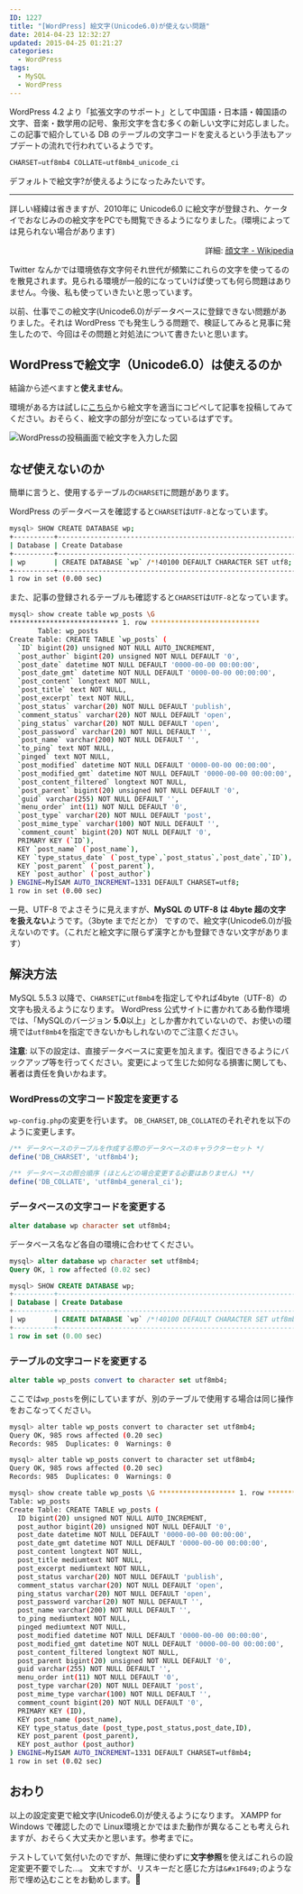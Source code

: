 ```yaml
---
ID: 1227
title: "[WordPress] 絵文字(Unicode6.0)が使えない問題"
date: 2014-04-23 12:32:27
updated: 2015-04-25 01:21:27
categories:
  - WordPress
tags:
  - MySQL
  - WordPress
---
```


WordPress 4.2 より「拡張文字のサポート」として中国語・日本語・韓国語の文字、音楽・数学用の記号、象形文字を含む多くの新しい文字に対応しました。
この記事で紹介している DB のテーブルの文字コードを変えるという手法もアップデートの流れで行われているようです。

```sql
CHARSET=utf8mb4 COLLATE=utf8mb4_unicode_ci
```

デフォルトで絵文字?が使えるようになったみたいです。

---

詳しい経緯は省きますが、2010年に Unicode6.0 に絵文字が登録され、ケータイでおなじみのの絵文字をPCでも閲覧できるようになりました。(環境によっては見られない場合があります)
<p align="right">詳細: <a href="http://ja.wikipedia.org/wiki/%E9%A1%94%E6%96%87%E5%AD%97">顔文字 - Wikipedia</a></p>

Twitter なんかでは環境依存文字何それ世代が頻繁にこれらの文字を使ってるのを散見されます。見られる環境が一般的になっていけば使っても何ら問題はありません。今後、私も使っていきたいと思っています。

以前、仕事でこの絵文字(Unicode6.0)がデータベースに登録できない問題がありました。それは WordPress でも発生しうる問題で、検証してみると見事に発生したので、今回はその問題と対処法について書きたいと思います。

<!--more-->

## WordPressで絵文字（Unicode6.0）は使えるのか

結論から述べますと**使えません**。

環境がある方は試しに<a href="https://ja.wikipedia.org/wiki/%E9%A1%94%E6%96%87%E5%AD%97#Unicode.E3.81.B8.E3.81.AE.E9.A1.94%E6%96%87%E5%AD%97%E3.81.AE%E7.99.BB%E9.8C.B2">こちら</a>から絵文字を適当にコピペして記事を投稿してみてください。おそらく、絵文字の部分が空になっているはずです。

![WordPressの投稿画面で絵文字を入力した図](https://user-images.githubusercontent.com/3617124/81210264-9dd1c880-900c-11ea-9cf6-7df3cf3a7c67.png)

## なぜ使えないのか

簡単に言うと、使用するテーブルの<code>CHARSET</code>に問題があります。

WordPress のデータベースを確認すると<code>CHARSET</code>は<code>UTF-8</code>となっています。

```bash
mysql> SHOW CREATE DATABASE wp;
+----------+-------------------------------------------------------------+
| Database | Create Database                                             |
+----------+-------------------------------------------------------------+
| wp       | CREATE DATABASE `wp` /*!40100 DEFAULT CHARACTER SET utf8; */ |
+----------+-------------------------------------------------------------+
1 row in set (0.00 sec)
```

また、記事の登録されるテーブルも確認すると<code>CHARSET</code>は<code>UTF-8</code>となっています。

```bash
mysql> show create table wp_posts \G
*************************** 1. row ***************************
       Table: wp_posts
Create Table: CREATE TABLE `wp_posts` (
  `ID` bigint(20) unsigned NOT NULL AUTO_INCREMENT,
  `post_author` bigint(20) unsigned NOT NULL DEFAULT '0',
  `post_date` datetime NOT NULL DEFAULT '0000-00-00 00:00:00',
  `post_date_gmt` datetime NOT NULL DEFAULT '0000-00-00 00:00:00',
  `post_content` longtext NOT NULL,
  `post_title` text NOT NULL,
  `post_excerpt` text NOT NULL,
  `post_status` varchar(20) NOT NULL DEFAULT 'publish',
  `comment_status` varchar(20) NOT NULL DEFAULT 'open',
  `ping_status` varchar(20) NOT NULL DEFAULT 'open',
  `post_password` varchar(20) NOT NULL DEFAULT '',
  `post_name` varchar(200) NOT NULL DEFAULT '',
  `to_ping` text NOT NULL,
  `pinged` text NOT NULL,
  `post_modified` datetime NOT NULL DEFAULT '0000-00-00 00:00:00',
  `post_modified_gmt` datetime NOT NULL DEFAULT '0000-00-00 00:00:00',
  `post_content_filtered` longtext NOT NULL,
  `post_parent` bigint(20) unsigned NOT NULL DEFAULT '0',
  `guid` varchar(255) NOT NULL DEFAULT '',
  `menu_order` int(11) NOT NULL DEFAULT '0',
  `post_type` varchar(20) NOT NULL DEFAULT 'post',
  `post_mime_type` varchar(100) NOT NULL DEFAULT '',
  `comment_count` bigint(20) NOT NULL DEFAULT '0',
  PRIMARY KEY (`ID`),
  KEY `post_name` (`post_name`),
  KEY `type_status_date` (`post_type`,`post_status`,`post_date`,`ID`),
  KEY `post_parent` (`post_parent`),
  KEY `post_author` (`post_author`)
) ENGINE=MyISAM AUTO_INCREMENT=1331 DEFAULT CHARSET=utf8;
1 row in set (0.00 sec)
```

一見、UTF-8 でよさそうに見えますが、<strong>MySQL の UTF-8 は 4byte 超の文字を扱えない</strong>ようです。（3byte までだとか）
ですので、絵文字(Unicode6.0)が扱えないのです。（これだと絵文字に限らず漢字とかも登録できない文字があります）

## 解決方法

MySQL 5.5.3 以降で、`CHARSET`に`utf8mb4`を指定してやれば4byte（UTF-8）の文字も扱えるようになります。
WordPress 公式サイトに書かれてある動作環境では、「MySQLのバージョン <b>5.0</b>以上」としか書かれていないので、お使いの環境では<code>utf8mb4</code>を指定できないかもしれないのでご注意ください。

<strong>注意</strong>: 以下の設定は、直接データベースに変更を加えます。復旧できるようにバックアップ等を行ってください。変更によって生じた如何なる損害に関しても、著者は責任を負いかねます。

<h3>WordPressの文字コード設定を変更する</h3>

<code>wp-config.php</code>の変更を行います。
<code>DB_CHARSET</code>, <code>DB_COLLATE</code>のそれぞれを以下のように変更します。

```php
/** データベースのテーブルを作成する際のデータベースのキャラクターセット */
define('DB_CHARSET', 'utf8mb4');

/** データベースの照合順序 (ほとんどの場合変更する必要はありません) **/
define('DB_COLLATE', 'utf8mb4_general_ci');
```

<h3>データベースの文字コードを変更する</h3>

```sql
alter database wp character set utf8mb4;
```

データベース名など各自の環境に合わせてください。

```sql
mysql> alter database wp character set utf8mb4;
Query OK, 1 row affected (0.02 sec)

mysql> SHOW CREATE DATABASE wp;
+----------+----------------------------------------------------------------+
| Database | Create Database                                                |
+----------+----------------------------------------------------------------+
| wp       | CREATE DATABASE `wp` /*!40100 DEFAULT CHARACTER SET utf8mb4 */ |
+----------+----------------------------------------------------------------+
1 row in set (0.00 sec)
```

<h3>テーブルの文字コードを変更する</h3>

```sql
alter table wp_posts convert to character set utf8mb4;
```

ここでは<code>wp_posts</code>を例にしていますが、別のテーブルで使用する場合は同じ操作をおこなってください。

```bash
mysql> alter table wp_posts convert to character set utf8mb4;
Query OK, 985 rows affected (0.20 sec)
Records: 985  Duplicates: 0  Warnings: 0
```

```bash
mysql> alter table wp_posts convert to character set utf8mb4;
Query OK, 985 rows affected (0.20 sec)
Records: 985  Duplicates: 0  Warnings: 0

mysql> show create table wp_posts \G ******************* 1. row *******************
Table: wp_posts
Create Table: CREATE TABLE wp_posts (
  ID bigint(20) unsigned NOT NULL AUTO_INCREMENT,
  post_author bigint(20) unsigned NOT NULL DEFAULT '0',
  post_date datetime NOT NULL DEFAULT '0000-00-00 00:00:00',
  post_date_gmt datetime NOT NULL DEFAULT '0000-00-00 00:00:00',
  post_content longtext NOT NULL,
  post_title mediumtext NOT NULL,
  post_excerpt mediumtext NOT NULL,
  post_status varchar(20) NOT NULL DEFAULT 'publish',
  comment_status varchar(20) NOT NULL DEFAULT 'open',
  ping_status varchar(20) NOT NULL DEFAULT 'open',
  post_password varchar(20) NOT NULL DEFAULT '',
  post_name varchar(200) NOT NULL DEFAULT '',
  to_ping mediumtext NOT NULL,
  pinged mediumtext NOT NULL,
  post_modified datetime NOT NULL DEFAULT '0000-00-00 00:00:00',
  post_modified_gmt datetime NOT NULL DEFAULT '0000-00-00 00:00:00',
  post_content_filtered longtext NOT NULL,
  post_parent bigint(20) unsigned NOT NULL DEFAULT '0',
  guid varchar(255) NOT NULL DEFAULT '',
  menu_order int(11) NOT NULL DEFAULT '0',
  post_type varchar(20) NOT NULL DEFAULT 'post',
  post_mime_type varchar(100) NOT NULL DEFAULT '',
  comment_count bigint(20) NOT NULL DEFAULT '0',
  PRIMARY KEY (ID),
  KEY post_name (post_name),
  KEY type_status_date (post_type,post_status,post_date,ID),
  KEY post_parent (post_parent),
  KEY post_author (post_author)
) ENGINE=MyISAM AUTO_INCREMENT=1331 DEFAULT CHARSET=utf8mb4;
1 row in set (0.02 sec)
```

<h2>おわり</h2>
以上の設定変更で絵文字(Unicode6.0)が使えるようになります。
XAMPP for Windows で確認したので Linux環境とかではまた動作が異なることも考えられますが、おそらく大丈夫かと思います。参考までに。

テストしていて気付いたのですが、無理に使わずに<strong>文字参照</strong>を使えばこれらの設定変更不要でした…。
文末ですが、リスキーだと感じた方は<code>&amp;#x1F649;</code>のような形で埋め込むことをお勧めします。<span style="font-size:120%;">&#x1F649;</span>
